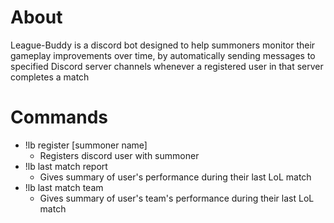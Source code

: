 # About
League-Buddy is a discord bot designed to help summoners monitor their gameplay improvements over time, by automatically sending messages to specified Discord server channels whenever a registered user in that server completes a match
# Commands

* !lb register [summoner name]
  * Registers discord user with summoner
* !lb last match report
  * Gives summary of user's performance during their last LoL match
* !lb last match team
  * Gives summary of user's team's performance during their last LoL match
